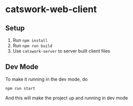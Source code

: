 # catswork-web-client

## Setup
1. Run `npm install`
2. Run `npm run build`
3. Use `catswork-server` to server built client files

## Dev Mode
To make it running in the dev mode, do 

```
npm run start
```
And this will make the project up and running in dev mode 